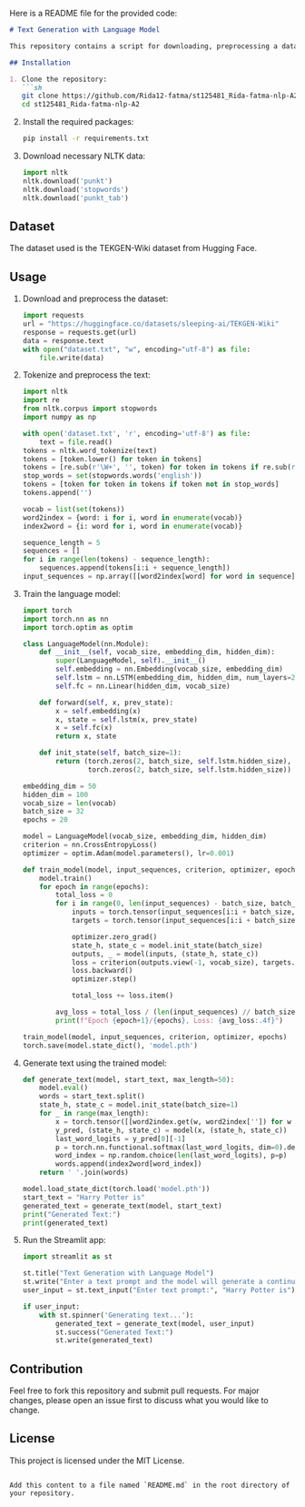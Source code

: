 Here is a README file for the provided code:

```markdown
# Text Generation with Language Model

This repository contains a script for downloading, preprocessing a dataset, training a language model, and generating text using the trained model.

## Installation

1. Clone the repository:
   ```sh
   git clone https://github.com/Rida12-fatma/st125481_Rida-fatma-nlp-A2.git
   cd st125481_Rida-fatma-nlp-A2
   ```

2. Install the required packages:
   ```sh
   pip install -r requirements.txt
   ```

3. Download necessary NLTK data:
   ```python
   import nltk
   nltk.download('punkt')
   nltk.download('stopwords')
   nltk.download('punkt_tab')
   ```

## Dataset

The dataset used is the TEKGEN-Wiki dataset from Hugging Face.

## Usage

1. Download and preprocess the dataset:
   ```python
   import requests
   url = "https://huggingface.co/datasets/sleeping-ai/TEKGEN-Wiki"
   response = requests.get(url)
   data = response.text
   with open("dataset.txt", "w", encoding="utf-8") as file:
       file.write(data)
   ```

2. Tokenize and preprocess the text:
   ```python
   import nltk
   import re
   from nltk.corpus import stopwords
   import numpy as np

   with open('dataset.txt', 'r', encoding='utf-8') as file:
       text = file.read()
   tokens = nltk.word_tokenize(text)
   tokens = [token.lower() for token in tokens]
   tokens = [re.sub(r'\W+', '', token) for token in tokens if re.sub(r'\W+', '', token)]
   stop_words = set(stopwords.words('english'))
   tokens = [token for token in tokens if token not in stop_words]
   tokens.append('')

   vocab = list(set(tokens))
   word2index = {word: i for i, word in enumerate(vocab)}
   index2word = {i: word for i, word in enumerate(vocab)}

   sequence_length = 5
   sequences = []
   for i in range(len(tokens) - sequence_length):
       sequences.append(tokens[i:i + sequence_length])
   input_sequences = np.array([[word2index[word] for word in sequence] for sequence in sequences])
   ```

3. Train the language model:
   ```python
   import torch
   import torch.nn as nn
   import torch.optim as optim

   class LanguageModel(nn.Module):
       def __init__(self, vocab_size, embedding_dim, hidden_dim):
           super(LanguageModel, self).__init__()
           self.embedding = nn.Embedding(vocab_size, embedding_dim)
           self.lstm = nn.LSTM(embedding_dim, hidden_dim, num_layers=2, batch_first=True)
           self.fc = nn.Linear(hidden_dim, vocab_size)

       def forward(self, x, prev_state):
           x = self.embedding(x)
           x, state = self.lstm(x, prev_state)
           x = self.fc(x)
           return x, state

       def init_state(self, batch_size=1):
           return (torch.zeros(2, batch_size, self.lstm.hidden_size),
                   torch.zeros(2, batch_size, self.lstm.hidden_size))

   embedding_dim = 50
   hidden_dim = 100
   vocab_size = len(vocab)
   batch_size = 32
   epochs = 20

   model = LanguageModel(vocab_size, embedding_dim, hidden_dim)
   criterion = nn.CrossEntropyLoss()
   optimizer = optim.Adam(model.parameters(), lr=0.001)

   def train_model(model, input_sequences, criterion, optimizer, epochs):
       model.train()
       for epoch in range(epochs):
           total_loss = 0
           for i in range(0, len(input_sequences) - batch_size, batch_size):
               inputs = torch.tensor(input_sequences[i:i + batch_size, :-1], dtype=torch.long)
               targets = torch.tensor(input_sequences[i:i + batch_size, 1:], dtype=torch.long)

               optimizer.zero_grad()
               state_h, state_c = model.init_state(batch_size)
               outputs, _ = model(inputs, (state_h, state_c))
               loss = criterion(outputs.view(-1, vocab_size), targets.view(-1))
               loss.backward()
               optimizer.step()

               total_loss += loss.item()

           avg_loss = total_loss / (len(input_sequences) // batch_size)
           print(f"Epoch {epoch+1}/{epochs}, Loss: {avg_loss:.4f}")

   train_model(model, input_sequences, criterion, optimizer, epochs)
   torch.save(model.state_dict(), 'model.pth')
   ```

4. Generate text using the trained model:
   ```python
   def generate_text(model, start_text, max_length=50):
       model.eval()
       words = start_text.split()
       state_h, state_c = model.init_state(batch_size=1)
       for _ in range(max_length):
           x = torch.tensor([[word2index.get(w, word2index['']) for w in words]], dtype=torch.long)
           y_pred, (state_h, state_c) = model(x, (state_h, state_c))
           last_word_logits = y_pred[0][-1]
           p = torch.nn.functional.softmax(last_word_logits, dim=0).detach().numpy()
           word_index = np.random.choice(len(last_word_logits), p=p)
           words.append(index2word[word_index])
       return ' '.join(words)

   model.load_state_dict(torch.load('model.pth'))
   start_text = "Harry Potter is"
   generated_text = generate_text(model, start_text)
   print("Generated Text:")
   print(generated_text)
   ```

5. Run the Streamlit app:
   ```python
   import streamlit as st

   st.title("Text Generation with Language Model")
   st.write("Enter a text prompt and the model will generate a continuation of the text.")
   user_input = st.text_input("Enter text prompt:", "Harry Potter is")

   if user_input:
       with st.spinner('Generating text...'):
           generated_text = generate_text(model, user_input)
           st.success("Generated Text:")
           st.write(generated_text)
   ```

## Contribution

Feel free to fork this repository and submit pull requests. For major changes, please open an issue first to discuss what you would like to change.

## License

This project is licensed under the MIT License.
```

Add this content to a file named `README.md` in the root directory of your repository.
